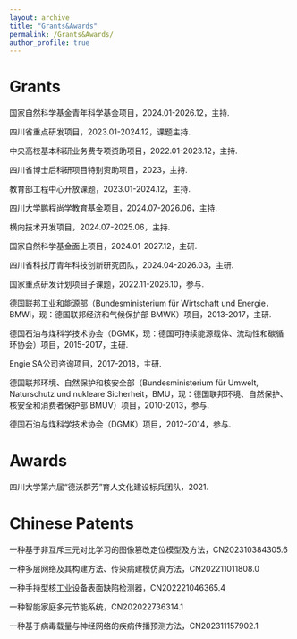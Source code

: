 ```yaml
---
layout: archive
title: "Grants&Awards"
permalink: /Grants&Awards/
author_profile: true
--- 
```


Grants
====
国家自然科学基金青年科学基金项目，2024.01-2026.12，主持.

四川省重点研发项目，2023.01-2024.12，课题主持.
 
中央高校基本科研业务费专项资助项目，2022.01-2023.12，主持.

四川省博士后科研项目特别资助项目，2023，主持.

教育部工程中心开放课题，2023.01-2024.12，主持. 

四川大学鹏程尚学教育基金项目，2024.07-2026.06，主持. 

横向技术开发项目，2024.07-2025.06，主持.

国家自然科学基金面上项目，2024.01-2027.12，主研.

四川省科技厅青年科技创新研究团队，2024.04-2026.03，主研.

国家重点研发计划项目子课题，2022.11-2026.10，参与.

德国联邦工业和能源部（Bundesministerium für Wirtschaft und Energie，BMWi，现：德国联邦经济和气候保护部 BMWK）项目，2013-2017，主研.

德国石油与煤科学技术协会（DGMK，现：德国可持续能源载体、流动性和碳循环协会）项目，2015-2017，主研.

Engie SA公司咨询项目，2017-2018，主研.

德国联邦环境、自然保护和核安全部（Bundesministerium für Umwelt, Naturschutz und nukleare Sicherheit，BMU，现：德国联邦环境、自然保护、核安全和消费者保护部 BMUV）项目，2010-2013，参与.

德国石油与煤科学技术协会（DGMK）项目，2012-2014，参与.

Awards
====
四川大学第六届“德沃群芳”育人文化建设标兵团队，2021.

Chinese Patents
====
一种基于非互斥三元对比学习的图像篡改定位模型及方法，CN202310384305.6

一种多层网络及其构建方法、传染病建模仿真方法，CN202211011808.0

一种手持型核工业设备表面缺陷检测器，CN202221046365.4

一种智能家庭多元节能系统，CN202022736314.1

一种基于病毒载量与神经网络的疾病传播预测方法，CN202311157902.1

